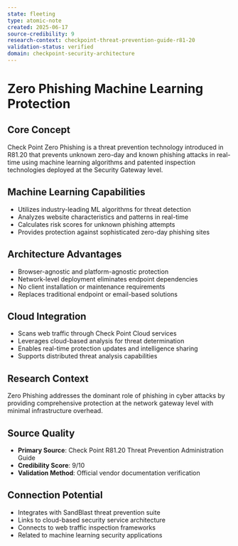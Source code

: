 ```yaml
---
state: fleeting
type: atomic-note
created: 2025-06-17
source-credibility: 9
research-context: checkpoint-threat-prevention-guide-r81-20
validation-status: verified
domain: checkpoint-security-architecture
---
```


# Zero Phishing Machine Learning Protection

## Core Concept
Check Point Zero Phishing is a threat prevention technology introduced in R81.20 that prevents unknown zero-day and known phishing attacks in real-time using machine learning algorithms and patented inspection technologies deployed at the Security Gateway level.

## Machine Learning Capabilities
- Utilizes industry-leading ML algorithms for threat detection
- Analyzes website characteristics and patterns in real-time
- Calculates risk scores for unknown phishing attempts
- Provides protection against sophisticated zero-day phishing sites

## Architecture Advantages
- Browser-agnostic and platform-agnostic protection
- Network-level deployment eliminates endpoint dependencies
- No client installation or maintenance requirements
- Replaces traditional endpoint or email-based solutions

## Cloud Integration
- Scans web traffic through Check Point Cloud services
- Leverages cloud-based analysis for threat determination
- Enables real-time protection updates and intelligence sharing
- Supports distributed threat analysis capabilities

## Research Context
Zero Phishing addresses the dominant role of phishing in cyber attacks by providing comprehensive protection at the network gateway level with minimal infrastructure overhead.

## Source Quality
- **Primary Source**: Check Point R81.20 Threat Prevention Administration Guide
- **Credibility Score**: 9/10
- **Validation Method**: Official vendor documentation verification

## Connection Potential
- Integrates with SandBlast threat prevention suite
- Links to cloud-based security service architecture
- Connects to web traffic inspection frameworks
- Related to machine learning security applications
